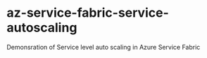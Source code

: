 # az-service-fabric-service-autoscaling
Demonsration of Service level auto scaling in Azure Service Fabric
